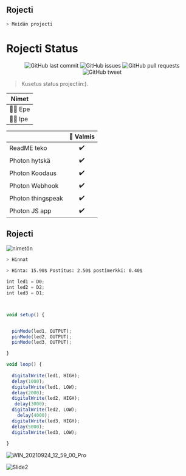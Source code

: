 
## Rojecti

```bash
> Meidän projecti
```

# Rojecti Status
<p align="center">
    <img src="https://img.shields.io/github/last-commit/ArmynC/ArminC-AutoExec.svg?style=flat-square&logo=github&logoColor=white"
         alt="GitHub last commit">
    <img src="https://img.shields.io/github/issues-raw/ArmynC/ArminC-AutoExec.svg?style=flat-square&logo=github&logoColor=white"
         alt="GitHub issues">
    <img src="https://img.shields.io/github/issues-pr-raw/ArmynC/ArminC-AutoExec.svg?style=flat-square&logo=github&logoColor=white"
         alt="GitHub pull requests">
    <img src="https://img.shields.io/twitter/url/https/github.com/ArmynC/ArminC-AutoExec.svg?style=flat-square&logo=twitter"
         alt="GitHub tweet">
</p> 

  > Kusetus status projectiin:).

| Nimet |
| ------------ | 
| 👨‍💻 Epe |
| 👨‍💻 Ipe |

|                            | 🔰 Valmis  |
| -------------------------- | :----------------: |
| ReadME teko         |         ✔️         |
| Photon hytskä         |         ✔️         |
| Photon Koodaus         |         ✔️         |
| Photon Webhook        |         ✔️         |
| Photon thingspeak        |         ✔️         |
| Photon JS app         |         ✔️         |

## Rojecti
![nimetön](https://user-images.githubusercontent.com/91182619/134491637-e59c6b3c-52c8-4762-a786-f8fdb0d743d7.jpg)
```bash
> Hinnat

> Hinta: 15.90$ Postitus: 2.50$ postimerkki: 0.40$
```

```JavaScript
int led1 = D0;
int led2 = D2;
int led3 = D1;



void setup() {


  pinMode(led1, OUTPUT);
  pinMode(led2, OUTPUT);
  pinMode(led3, OUTPUT);

}

void loop() {
  
  digitalWrite(led1, HIGH);
  delay(1000);
  digitalWrite(led1, LOW);
  delay(2000);
  digitalWrite(led2, HIGH);
   delay(3000);
  digitalWrite(led2, LOW);
    delay(4000);
  digitalWrite(led3, HIGH);
  delay(5000);
  digitalWrite(led3, LOW);
  
}
```
![WIN_20210924_12_59_00_Pro](https://user-images.githubusercontent.com/91182619/134656674-7e484329-5ca4-4bd7-89ba-4b58093d96dc.jpg)


![Slide2](https://user-images.githubusercontent.com/91182619/137681521-de3d4bb4-1e3e-4da2-8262-6c7473d889d1.jpg)



